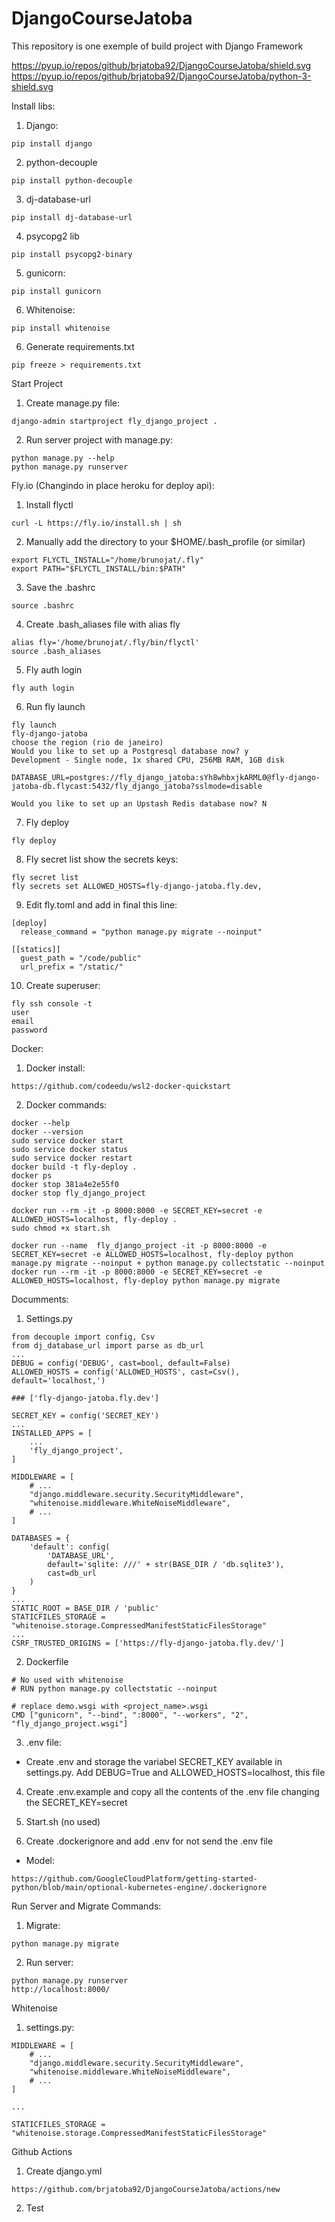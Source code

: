 # DjangoCourseJatoba
This repository is one exemple of build project with Django Framework

https://pyup.io/repos/github/brjatoba92/DjangoCourseJatoba/shield.svg
https://pyup.io/repos/github/brjatoba92/DjangoCourseJatoba/python-3-shield.svg


Install libs:

1. Django:
```console
pip install django
```

2. python-decouple
```console
pip install python-decouple
```

3. dj-database-url
```console
pip install dj-database-url
```

4. psycopg2 lib
```console
pip install psycopg2-binary
```

5. gunicorn:
```console
pip install gunicorn
```

6. Whitenoise:
```console
pip install whitenoise
```

6. Generate requirements.txt
```console
pip freeze > requirements.txt
```


Start Project

1. Create manage.py file:
```console
django-admin startproject fly_django_project .
```

2. Run server project with manage.py:
```console
python manage.py --help
python manage.py runserver
```


Fly.io (Changindo in place heroku for deploy api):

1. Install flyctl

```console
curl -L https://fly.io/install.sh | sh
```

2. Manually add the directory to your $HOME/.bash_profile (or similar)
```console
export FLYCTL_INSTALL="/home/brunojat/.fly"
export PATH="$FLYCTL_INSTALL/bin:$PATH"
```

3. Save the .bashrc
```console
source .bashrc
```

4. Create .bash_aliases file with alias fly
```console
alias fly='/home/brunojat/.fly/bin/flyctl'
source .bash_aliases
```

5. Fly auth login
```console
fly auth login
```

6. Run fly launch
```console
fly launch
fly-django-jatoba
choose the region (rio de janeiro)
Would you like to set up a Postgresql database now? y
Development - Single node, 1x shared CPU, 256MB RAM, 1GB disk

DATABASE_URL=postgres://fly_django_jatoba:sYh8whbxjkARML0@fly-django-jatoba-db.flycast:5432/fly_django_jatoba?sslmode=disable

Would you like to set up an Upstash Redis database now? N
```

7. Fly deploy

```console
fly deploy
```

8. Fly secret list show the secrets keys:

```console
fly secret list
fly secrets set ALLOWED_HOSTS=fly-django-jatoba.fly.dev,
```

9. Edit fly.toml and add in final this line:

```console
[deploy]
  release_command = "python manage.py migrate --noinput"

[[statics]]
  guest_path = "/code/public"
  url_prefix = "/static/"
```

10. Create superuser:

```console
fly ssh console -t
user
email
password
```


Docker:

1. Docker install:

```console
https://github.com/codeedu/wsl2-docker-quickstart
```

2. Docker commands: 

```console
docker --help
docker --version
sudo service docker start
sudo service docker status
sudo service docker restart
docker build -t fly-deploy .
docker ps
docker stop 381a4e2e55f0
docker stop fly_django_project
```

```console
docker run --rm -it -p 8000:8000 -e SECRET_KEY=secret -e ALLOWED_HOSTS=localhost, fly-deploy .
sudo chmod +x start.sh
```

```console
docker run --name  fly_django_project -it -p 8000:8000 -e SECRET_KEY=secret -e ALLOWED_HOSTS=localhost, fly-deploy python manage.py migrate --noinput + python manage.py collectstatic --noinput
docker run --rm -it -p 8000:8000 -e SECRET_KEY=secret -e ALLOWED_HOSTS=localhost, fly-deploy python manage.py migrate
```

Documments:

1. Settings.py 

```console
from decouple import config, Csv
from dj_database_url import parse as db_url
...
DEBUG = config('DEBUG', cast=bool, default=False)
ALLOWED_HOSTS = config('ALLOWED_HOSTS', cast=Csv(), default='localhost,') 

### ['fly-django-jatoba.fly.dev']

SECRET_KEY = config('SECRET_KEY')
...
INSTALLED_APPS = [
    ...
    'fly_django_project',
]

MIDDLEWARE = [
    # ...
    "django.middleware.security.SecurityMiddleware",
    "whitenoise.middleware.WhiteNoiseMiddleware",
    # ...
]

DATABASES = {
    'default': config(
        'DATABASE_URL', 
        default='sqlite: ///' + str(BASE_DIR / 'db.sqlite3'), 
        cast=db_url
    )
}
...
STATIC_ROOT = BASE_DIR / 'public'
STATICFILES_STORAGE = "whitenoise.storage.CompressedManifestStaticFilesStorage"
...
CSRF_TRUSTED_ORIGINS = ['https://fly-django-jatoba.fly.dev/']

```

2. Dockerfile
```console
# No used with whitenoise 
# RUN python manage.py collectstatic --noinput

# replace demo.wsgi with <project_name>.wsgi
CMD ["gunicorn", "--bind", ":8000", "--workers", "2", "fly_django_project.wsgi"]
```

3. .env file:
- Create .env and storage the variabel SECRET_KEY available in settings.py. Add DEBUG=True and ALLOWED_HOSTS=localhost, this file

4. Create .env.example and copy all the contents of the .env file changing the SECRET_KEY=secret

5. Start.sh (no used)

6. Create .dockerignore and add .env for not send the .env file
- Model:
```console
https://github.com/GoogleCloudPlatform/getting-started-python/blob/main/optional-kubernetes-engine/.dockerignore
```


Run Server and Migrate Commands:

1. Migrate:

```console
python manage.py migrate
```

2. Run server:
```console
python manage.py runserver
http://localhost:8000/
```


Whitenoise

1. settings.py:
```console
MIDDLEWARE = [
    # ...
    "django.middleware.security.SecurityMiddleware",
    "whitenoise.middleware.WhiteNoiseMiddleware",
    # ...
]

...

STATICFILES_STORAGE = "whitenoise.storage.CompressedManifestStaticFilesStorage"
```


Github Actions

1. Create django.yml
```console
https://github.com/brjatoba92/DjangoCourseJatoba/actions/new
```
2. Test
